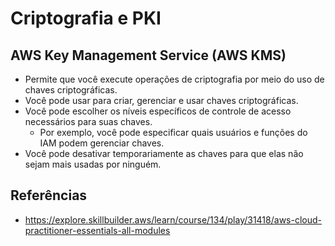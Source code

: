 # Criptografia e PKI

## AWS Key Management Service (AWS KMS)

- Permite que você execute operações de criptografia por meio do uso de chaves criptográficas.
- Você pode usar para criar, gerenciar e usar chaves criptográficas.
- Você pode escolher os níveis específicos de controle de acesso necessários para suas chaves.
    - Por exemplo, você pode especificar quais usuários e funções do IAM podem gerenciar chaves.
- Você pode desativar temporariamente as chaves para que elas não sejam mais usadas por ninguém.

## Referências

- <https://explore.skillbuilder.aws/learn/course/134/play/31418/aws-cloud-practitioner-essentials-all-modules>
